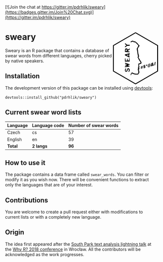 [![Join the chat at https://gitter.im/pdrhlik/sweary](https://badges.gitter.im/Join%20Chat.svg)](https://gitter.im/pdrhlik/sweary)


# sweary <img src="sticker/sweary-sticker.png" align="right" width="150" />

Sweary is an R package that contains a database of swear words from different languages, cherry picked by native speakers.

## Installation

The development version of this package can be installed using [devtools](https://github.com/r-lib/devtools):

```
devtools::install_github("pdrhlik/sweary")
```

## Current swear word lists

| Language      | Language code | Number of swear words |
| ------------- | ------------- | --------------------- |
| Czech         | cs            | 57                    |
| English       | en            | 39                    |
| **Total**     | **2 langs**   | **96**                |

## How to use it

The package contains a data frame called `swear_words`. You can filter or modify it as you wish now. There will be convenient functions to extract only the languages that are of your interest.

## Contributions

You are welcome to create a pull request either with modifications to current lists or with a completely new language.

## Origin

The idea first appeared after the [South Park text analysis lightning talk](https://github.com/pdrhlik/southparktalk-whyr2018) at the [Why R? 2018 conference](http://whyr2018.pl/) in Wrocław. All the contributors will be acknowledged as the work progresses.

